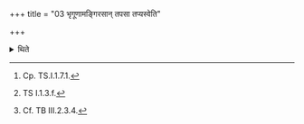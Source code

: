 +++
title = "03 भृगूणामङ्गिरसान् तपसा तप्यस्वेति"

+++

<details><summary>थिते</summary>

3. With bhṛgūṇāṁgirasām[^1].... having arranged some embers (around the pitcher) in a clockwise manner, with vasūnāṁ pavitramasi[^2] he keeps the branch-strainer with its point to the east[^3] upon the pitcher.  

[^1]: Cp. TS.I.1.7.1.  

[^2]: TS I.1.3.f.  

[^3]: Cf. TB III.2.3.4.
</details>
